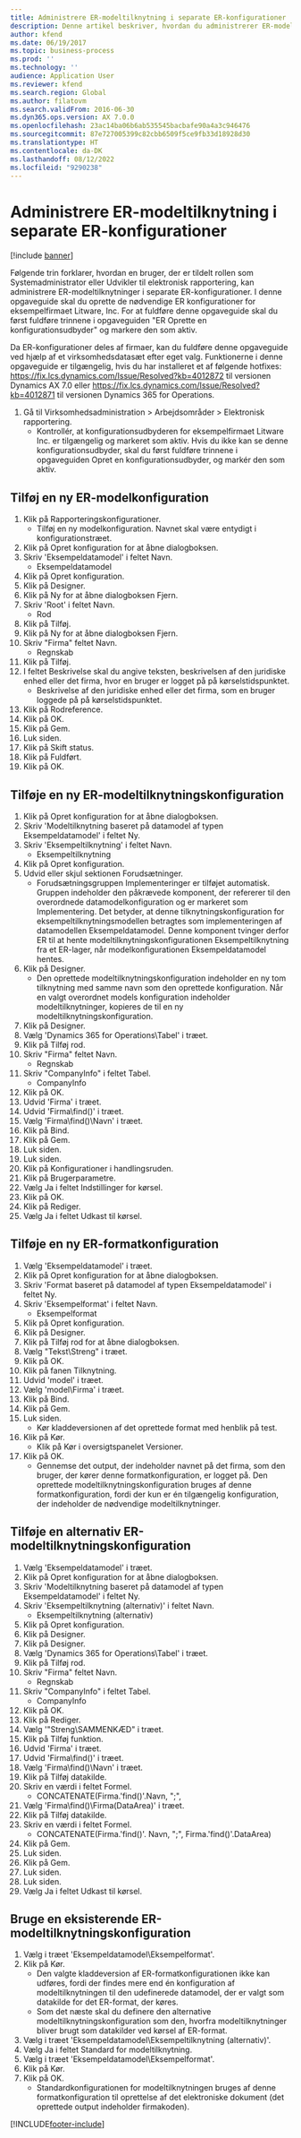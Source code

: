 ```yaml
---
title: Administrere ER-modeltilknytning i separate ER-konfigurationer
description: Denne artikel beskriver, hvordan du administrerer ER-modeltilknytninger i separate ER-konfigurationer af elektronisk rapportering.
author: kfend
ms.date: 06/19/2017
ms.topic: business-process
ms.prod: ''
ms.technology: ''
audience: Application User
ms.reviewer: kfend
ms.search.region: Global
ms.author: filatovm
ms.search.validFrom: 2016-06-30
ms.dyn365.ops.version: AX 7.0.0
ms.openlocfilehash: 23ac14ba06b6ab535545bacbafe90a4a3c946476
ms.sourcegitcommit: 87e727005399c82cbb6509f5ce9fb33d18928d30
ms.translationtype: HT
ms.contentlocale: da-DK
ms.lasthandoff: 08/12/2022
ms.locfileid: "9290238"
---
```

# <a name="manage-er-model-mapping-in-separate-er-configurations"></a>Administrere ER-modeltilknytning i separate ER-konfigurationer

[!include [banner](../../includes/banner.md)]

Følgende trin forklarer, hvordan en bruger, der er tildelt rollen som Systemadministrator eller Udvikler til elektronisk rapportering, kan administrere ER-modeltilknytninger i separate ER-konfigurationer. I denne opgaveguide skal du oprette de nødvendige ER konfigurationer for eksempelfirmaet Litware, Inc. For at fuldføre denne opgaveguide skal du først fuldføre trinnene i opgaveguiden "ER Oprette en konfigurationsudbyder" og markere den som aktiv. 

Da ER-konfigurationer deles af firmaer, kan du fuldføre denne opgaveguide ved hjælp af et virksomhedsdatasæt efter eget valg. Funktionerne i denne opgaveguide er tilgængelig, hvis du har installeret et af følgende hotfixes: https://fix.lcs.dynamics.com/Issue/Resolved?kb=4012872 til versionen Dynamics AX 7.0 eller https://fix.lcs.dynamics.com/Issue/Resolved?kb=4012871 til versionen Dynamics 365 for Operations.

1. Gå til Virksomhedsadministration > Arbejdsområder > Elektronisk rapportering.
    * Kontrollér, at konfigurationsudbyderen for eksempelfirmaet Litware Inc. er tilgængelig og markeret som aktiv. Hvis du ikke kan se denne konfigurationsudbyder, skal du først fuldføre trinnene i opgaveguiden Opret en konfigurationsudbyder, og markér den som aktiv.   

## <a name="add-a-new-er-model-configuration"></a>Tilføj en ny ER-modelkonfiguration
1. Klik på Rapporteringskonfigurationer.
    * Tilføj en ny modelkonfiguration. Navnet skal være entydigt i konfigurationstræet.  
2. Klik på Opret konfiguration for at åbne dialogboksen.
3. Skriv 'Eksempeldatamodel' i feltet Navn.
    * Eksempeldatamodel  
4. Klik på Opret konfiguration.
5. Klik på Designer.
6. Klik på Ny for at åbne dialogboksen Fjern.
7. Skriv 'Root' i feltet Navn.
    * Rod  
8. Klik på Tilføj.
9. Klik på Ny for at åbne dialogboksen Fjern.
10. Skriv "Firma" feltet Navn.
    * Regnskab  
11. Klik på Tilføj.
12. I feltet Beskrivelse skal du angive teksten, beskrivelsen af den juridiske enhed eller det firma, hvor en bruger er logget på på kørselstidspunktet. 
    * Beskrivelse af den juridiske enhed eller det firma, som en bruger loggede på på kørselstidspunktet.  
13. Klik på Rodreference.
14. Klik på OK.
15. Klik på Gem.
16. Luk siden.
17. Klik på Skift status.
18. Klik på Fuldført.
19. Klik på OK.

## <a name="add-a-new-er-model-mapping-configuration"></a>Tilføje en ny ER-modeltilknytningskonfiguration
1. Klik på Opret konfiguration for at åbne dialogboksen.
2. Skriv 'Modeltilknytning baseret på datamodel af typen Eksempeldatamodel' i feltet Ny.
3. Skriv 'Eksempeltilknytning' i feltet Navn.
    * Eksempeltilknytning  
4. Klik på Opret konfiguration.
5. Udvid eller skjul sektionen Forudsætninger.
    * Forudsætningsgruppen Implementeringer er tilføjet automatisk. Gruppen indeholder den påkrævede komponent, der refererer til den overordnede datamodelkonfiguration og er markeret som Implementering. Det betyder, at denne tilknytningskonfiguration for eksempeltilknytningsmodellen betragtes som implementeringen af datamodellen Eksempeldatamodel. Denne komponent tvinger derfor ER til at hente modeltilknytningskonfigurationen Eksempeltilknytning fra et ER-lager, når modelkonfigurationen Eksempeldatamodel hentes.   
6. Klik på Designer.
    * Den oprettede modeltilknytningskonfiguration indeholder en ny tom tilknytning med samme navn som den oprettede konfiguration. Når en valgt overordnet models konfiguration indeholder modeltilknytninger, kopieres de til en ny modeltilknytningskonfiguration.   
7. Klik på Designer.
8. Vælg 'Dynamics 365 for Operations\Tabel' i træet.
9. Klik på Tilføj rod.
10. Skriv "Firma" feltet Navn.
    * Regnskab  
11. Skriv "CompanyInfo" i feltet Tabel.
    * CompanyInfo  
12. Klik på OK.
13. Udvid 'Firma' i træet.
14. Udvid 'Firma\find()' i træet.
15. Vælg 'Firma\find()\Navn' i træet.
16. Klik på Bind.
17. Klik på Gem.
18. Luk siden.
19. Luk siden.
20. Klik på Konfigurationer i handlingsruden.
21. Klik på Brugerparametre.
22. Vælg Ja i feltet Indstillinger for kørsel.
23. Klik på OK.
24. Klik på Rediger.
25. Vælg Ja i feltet Udkast til kørsel.

## <a name="add-a-new-er-format-configuration"></a>Tilføje en ny ER-formatkonfiguration
1. Vælg 'Eksempeldatamodel' i træet.
2. Klik på Opret konfiguration for at åbne dialogboksen.
3. Skriv 'Format baseret på datamodel af typen Eksempeldatamodel' i feltet Ny.
4. Skriv 'Eksempelformat' i feltet Navn.
    * Eksempelformat  
5. Klik på Opret konfiguration.
6. Klik på Designer.
7. Klik på Tilføj rod for at åbne dialogboksen.
8. Vælg "Tekst\Streng" i træet.
9. Klik på OK.
10. Klik på fanen Tilknytning.
11. Udvid 'model' i træet.
12. Vælg 'model\Firma' i træet.
13. Klik på Bind.
14. Klik på Gem.
15. Luk siden.
    * Kør kladdeversionen af det oprettede format med henblik på test.  
16. Klik på Kør.
    * Klik på Kør i oversigtspanelet Versioner.  
17. Klik på OK.
    * Gennemse det output, der indeholder navnet på det firma, som den bruger, der kører denne formatkonfiguration, er logget på. Den oprettede modeltilknytningskonfiguration bruges af denne formatkonfiguration, fordi der kun er én tilgængelig konfiguration, der indeholder de nødvendige modeltilknytninger.   

## <a name="add-alternative-er-model-mapping-configuration"></a>Tilføje en alternativ ER-modeltilknytningskonfiguration
1. Vælg 'Eksempeldatamodel' i træet.
2. Klik på Opret konfiguration for at åbne dialogboksen.
3. Skriv 'Modeltilknytning baseret på datamodel af typen Eksempeldatamodel' i feltet Ny.
4. Skriv 'Eksempeltilknytning (alternativ)' i feltet Navn.
    * Eksempeltilknytning (alternativ)  
5. Klik på Opret konfiguration.
6. Klik på Designer.
7. Klik på Designer.
8. Vælg 'Dynamics 365 for Operations\Tabel' i træet.
9. Klik på Tilføj rod.
10. Skriv "Firma" feltet Navn.
    * Regnskab  
11. Skriv "CompanyInfo" i feltet Tabel.
    * CompanyInfo  
12. Klik på OK.
13. Klik på Rediger.
14. Vælg '"Streng\SAMMENKÆD" i træet.
15. Klik på Tilføj funktion.
16. Udvid 'Firma' i træet.
17. Udvid 'Firma\find()' i træet.
18. Vælg 'Firma\find()\Navn' i træet.
19. Klik på Tilføj datakilde.
20. Skriv en værdi i feltet Formel.
    * CONCATENATE(Firma.'find()'.Navn, ";",  
21. Vælg 'Firma\find()\Firma(DataArea)' i træet.
22. Klik på Tilføj datakilde.
23. Skriv en værdi i feltet Formel.
    * CONCATENATE(Firma.'find()'. Navn, ";", Firma.'find()'.DataArea)  
24. Klik på Gem.
25. Luk siden.
26. Klik på Gem.
27. Luk siden.
28. Luk siden.
29. Vælg Ja i feltet Udkast til kørsel.

## <a name="use-an-existing-er-model-mapping-configuration"></a>Bruge en eksisterende ER-modeltilknytningskonfiguration
1. Vælg i træet 'Eksempeldatamodel\Eksempelformat'.
2. Klik på Kør.
    * Den valgte kladdeversion af ER-formatkonfigurationen ikke kan udføres, fordi der findes mere end én konfiguration af modeltilknytningen til den udefinerede datamodel, der er valgt som datakilde for det ER-format, der køres.   
    * Som det næste skal du definere den alternative modeltilknytningskonfiguration som den, hvorfra modeltilknytninger bliver brugt som datakilder ved kørsel af ER-format.   
3. Vælg i træet 'Eksempeldatamodel\Eksempeltilknytning (alternativ)'.
4. Vælg Ja i feltet Standard for modeltilknytning.
5. Vælg i træet 'Eksempeldatamodel\Eksempelformat'.
6. Klik på Kør.
7. Klik på OK.
    * Standardkonfigurationen for modeltilknytningen bruges af denne formatkonfiguration til oprettelse af det elektroniske dokument (det oprettede output indeholder firmakoden).  



[!INCLUDE[footer-include](../../../../includes/footer-banner.md)]

